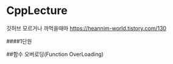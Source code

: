# CppLecture

깃허브 모르거나 까먹을때마
https://heannim-world.tistory.com/130

####1단원


##함수 오버로딩(Function OverLoading)
